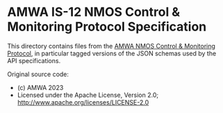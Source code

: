 # AMWA IS-12 NMOS Control & Monitoring Protocol Specification

This directory contains files from the [AMWA NMOS Control & Monitoring Protocol](https://github.com/AMWA-TV/is-12), in particular tagged versions of the JSON schemas used by the API specifications.

Original source code:

- (c) AMWA 2023
- Licensed under the Apache License, Version 2.0; http://www.apache.org/licenses/LICENSE-2.0

